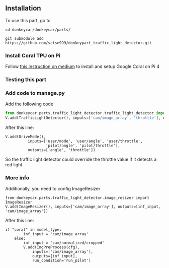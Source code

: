 ## Installation

To use this part, go to
```
cd donkeycar/donkeycar/parts/

git submodule add https://github.com/sctse999/donkeypart_traffic_light_detector.git
```


### Install Coral TPU on Pi

Follow [this instruction on medium](https://medium.com/@jonathantse/setting-up-google-coral-usb-accelerator-on-raspberry-pi-4-for-donkey-car-706f33e575a9) to install and setup Google Coral on Pi 4


### Testing this part


### Add code to manage.py

Add the following code
```python
from donkeycar.parts.traffic_light_detector.traffic_light_detector import TrafficLightDetector
V.add(TrafficLightDetector(), inputs=['cam/image_array', 'throttle'], outputs=['throttle', 'cam/image_array'])

```

After this line:
```
V.add(DriveMode(),
          inputs=['user/mode', 'user/angle', 'user/throttle',
                  'pilot/angle', 'pilot/throttle'],
          outputs=['angle', 'throttle'])
```

So the traffic light detector could override the throttle value if it detects a red light


### More info
Additionally, you need to config ImageResizer


```
from donkeycar.parts.traffic_light_detector.image_resizer import ImageResizer
V.add(ImageResizer(), inputs=['cam/image_array'], outputs=[inf_input, 'cam/image_array'])
```

After this line:

```
if "coral" in model_type:
        inf_input = 'cam/image_array'
    else:
        inf_input = 'cam/normalized/cropped'
        V.add(ImgPreProcess(cfg),
            inputs=['cam/image_array'],
            outputs=[inf_input],
            run_condition='run_pilot')
```